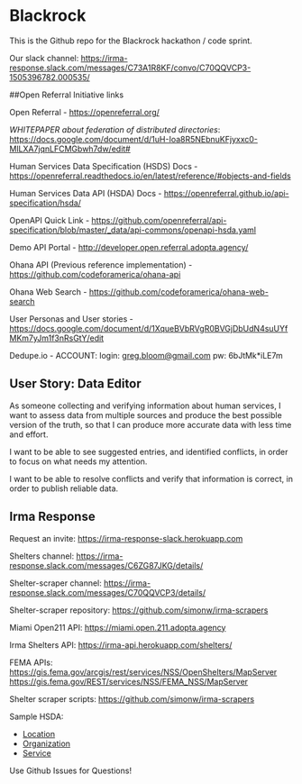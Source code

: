 # Blackrock
This is the Github repo for the Blackrock hackathon / code sprint.

Our slack channel: https://irma-response.slack.com/messages/C73A1R8KF/convo/C70QQVCP3-1505396782.000535/


##Open Referral Initiative links

Open Referral - https://openreferral.org/

*WHITEPAPER about federation of distributed directories*: https://docs.google.com/document/d/1uH-Ioa8R5NEbnuKFjyxxc0-MlLXA7jqnLFCMGbwh7dw/edit# 

Human Services Data Specification (HSDS) Docs - https://openreferral.readthedocs.io/en/latest/reference/#objects-and-fields

Human Services Data API (HSDA) Docs - https://openreferral.github.io/api-specification/hsda/

OpenAPI Quick Link - https://github.com/openreferral/api-specification/blob/master/_data/api-commons/openapi-hsda.yaml

Demo API Portal - http://developer.open.referral.adopta.agency/

Ohana API (Previous reference implementation) -  https://github.com/codeforamerica/ohana-api

Ohana Web Search - https://github.com/codeforamerica/ohana-web-search

User Personas and User stories - https://docs.google.com/document/d/1XqueBVbRVgR0BVGjDbUdN4suUYfMKm7yJm1f3nRsGtY/edit 

Dedupe.io - ACCOUNT: 
login: greg.bloom@gmail.com
pw: 6bJtMk*iLE7m


## User Story: Data Editor

As someone collecting and verifying information about human services, I want to assess data from multiple sources and produce the best possible version of the truth, so that I can produce more accurate data with less time and effort.

I want to be able to see suggested entries, and identified conflicts, in order to focus on what needs my attention.

I want to be able to resolve conflicts and verify that information is correct, in order to publish reliable data. 


## Irma Response

Request an invite: https://irma-response-slack.herokuapp.com

Shelters channel: https://irma-response.slack.com/messages/C6ZG87JKG/details/

Shelter-scraper channel: https://irma-response.slack.com/messages/C70QQVCP3/details/

Shelter-scraper repository: https://github.com/simonw/irma-scrapers

Miami Open211 API: https://miami.open.211.adopta.agency

Irma Shelters API: https://irma-api.herokuapp.com/shelters/

FEMA APIs: 
https://gis.fema.gov/arcgis/rest/services/NSS/OpenShelters/MapServer
https://gis.fema.gov/REST/services/NSS/FEMA_NSS/MapServer

Shelter scraper scripts: https://github.com/simonw/irma-scrapers


Sample HSDA:

- [Location](https://gist.github.com/kinlane/7551310cf5ece445ee50ccce0b5a0f7a)
- [Organization](https://gist.github.com/kinlane/fd2cdf612e62bbb5fb5ed54255c8caf9)
- [Service](https://gist.github.com/kinlane/e75ee0bc957c101bb415e1155fe63f29)


Use Github Issues for Questions!

